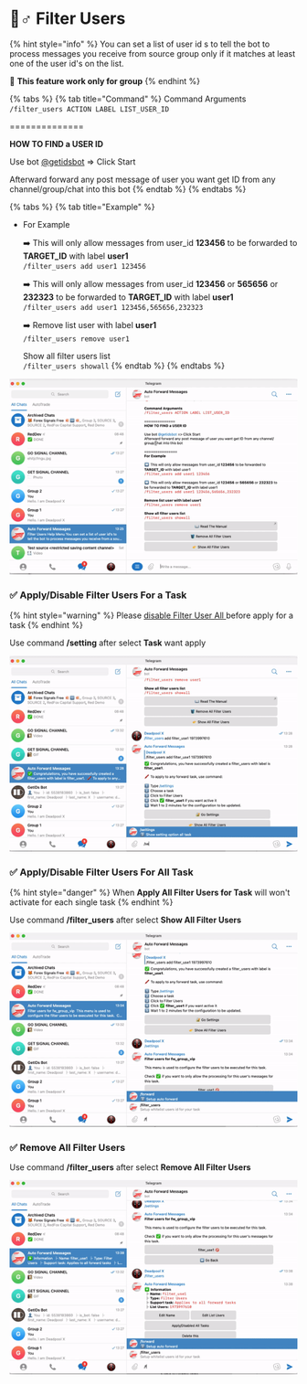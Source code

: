 # 🧙♂ Filter Users

{% hint style="info" %}
You can set a list of user id s to tell the bot to process messages you receive from source group only if it matches at least one of the user id's on the list.

🛑 **This feature work only for group**
{% endhint %}

{% tabs %}
{% tab title="Command" %}
Command Arguments\
`/filter_users ACTION LABEL LIST_USER_ID`

\==============

**HOW TO FIND a USER ID**

Use bot [@getidsbot](https://t.me/getidsbot) => Click Start&#x20;

Afterward forward any post message of user you want get ID from any channel/group/chat into this bot
{% endtab %}
{% endtabs %}

{% tabs %}
{% tab title="Example" %}
*   For Example

    ➡️ This will only allow messages from user\_id **123456** to be forwarded to **TARGET\_ID** with label **user1** \
    `/filter_users add user1 123456`

    ➡️ This will only allow messages from user\_id **123456** or **565656** or **232323** to be forwarded to **TARGET\_ID** with label **user1** \
    `/filter_users add user1 123456,565656,232323`

    ➡️ Remove list user with label **user1** \
    `/filter_users remove user1`

    Show all filter users list \
    `/filter_users showall`
{% endtab %}
{% endtabs %}

![](../.gitbook/assets/ezgif-4-f7420a2f1b.gif)

### ✅ Apply/Disable Filter Users For a Task

{% hint style="warning" %}
Please [disable Filter User All ](filter-users.md#apply-disable-filter-users-for-all-task)before apply for a task
{% endhint %}

Use command **/setting** after select **Task** want apply

![](../.gitbook/assets/ezgif-4-03421fd62d.gif)

### ✅ Apply/Disable Filter Users For All Task

{% hint style="danger" %}
When **Apply All Filter Users for Task** will won't activate for each single task
{% endhint %}

Use command **/filter\_users** after select **Show All Filter Users**

![](../.gitbook/assets/ezgif-4-702ca3eabd.gif)

### ✅ Remove All **Filter Users**

Use command **/filter\_users** after select **Remove All Filter Users**

![](../.gitbook/assets/ezgif-4-8ee53dd908.gif)
